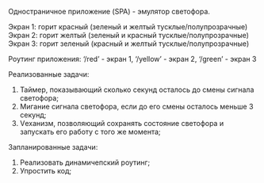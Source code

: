 Одностраничное приложение (SPA) - эмулятор светофора. 

Экран 1: горит красный (зеленый и желтый тусклые/полупрозрачные) 
Экран 2: горит желтый (зеленый и красный тусклые/полупрозрачные) 
Экран 3: горит зеленый (красный и желтый тусклые/полупрозрачные) 

Роутинг приложения:
‘/red’ - экран 1, 
‘/yellow’ - экран 2, 
‘/green’ - экран 3

Реализованные задачи:

1. Таймер, показывающий сколько секунд осталось до смены сигнала светофора;
2. Мигание сигнала светофора, если до его смены осталось меньше 3 секунд; 
3. Vеханизм, позволяющий сохранять состояние светофора и запускать его работу с того же момента;

Запланированные задачи:

1. Реализовать динамичепский роутинг;
2. Упростить код;



